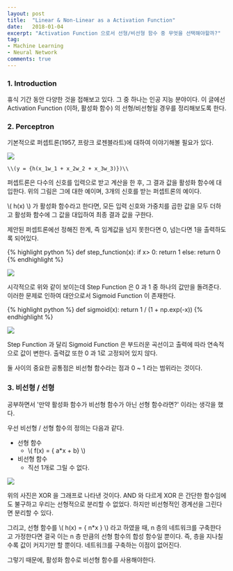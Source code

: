 ```yaml
---
layout: post
title:  "Linear & Non-Linear as a Activation Function"
date:   2018-01-04
excerpt: "Activation Function 으로서 선형/비선형 함수 중 무엇을 선택해야할까?"
tag:
- Machine Learning
- Neural Network
comments: true
---
```


### 1. Introduction

휴식 기간 동안 다양한 것을 접해보고 있다. 그 중 하나는 인공 지능 분야이다. 이 글에선 Activation Function (이하, 활성화 함수) 의 선형/비선형일 경우를 정리해보도록 한다.

### 2. Perceptron

기본적으로 퍼셉트론(1957, 프랑크 로젠블라트)에 대하여 이야기해볼 필요가 있다. 

![](https://cdn-images-1.medium.com/max/1600/0*No3vRruq7Dd4sxdn.png)

~~~
\\(y = {h(x_1w_1 + x_2w_2 + x_3w_3)})\\
~~~

퍼셉트론은 다수의 신호를 입력으로 받고 계산을 한 후, 그 결과 값을 활성화 함수에 대입한다. 위의 그림은 그에 대한 예이며, 3개의 신호를 받는 퍼셉트론의 예이다.

\\( h(x) \\) 가 활성화 함수라고 한다면, 모든 입력 신호와 가중치를 곱한 값을 모두 더하고 활성화 함수에 그 값을 대입하여 최종 결과 값을 구한다.

제안된 퍼셉트론에선 정해진 한계, 즉 임계값을 넘지 못한다면 0, 넘는다면 1을 출력하도록 되어있다.

{% highlight python %}
def step_function(x):
  if x> 0:
    return 1
  else:
    return 0
{% endhighlight %}

![](https://upload.wikimedia.org/wikipedia/commons/thumb/d/d9/Dirac_distribution_CDF.svg/600px-Dirac_distribution_CDF.svg.png)

시각적으로 위와 같이 보이는데 Step Function 은 0 과 1 중 하나의 값만을 돌려준다. 이러한 문제로 인하여 대안으로서 Sigmoid Function 이 존재한다.

{% highlight python %}
def sigmoid(x):
  return 1 / (1 + np.exp(-x))
{% endhighlight %}

![](https://upload.wikimedia.org/wikipedia/commons/thumb/8/88/Logistic-curve.svg/600px-Logistic-curve.svg.png)

Step Function 과 달리 Sigmoid Function 은 부드러운 곡선이고 출력에 따라 연속적으로 값이 변한다. 출력값 또한 0 과 1로 고정되어 있지 않다.

둘 사이의 중요한 공통점은 비선형 함수라는 점과 0 ~ 1 라는 범위라는 것이다.

### 3. 비선형 / 선형

공부하면서 '만약 활성화 함수가 비선형 함수가 아닌 선형 함수라면?' 이라는 생각을 했다. 

우선 비선형 / 선형 함수의 정의는 다음과 같다.

- 선형 함수 
	-  \\( f(x) = { a*x + b} \\)
- 비선형 함수
	- 직선 1개로 그릴 수 없다.

![](https://www.learnopencv.com/wp-content/uploads/2017/10/xor.png)

위의 사진은 XOR 을 그래프로 나타낸 것이다. AND 와 다르게 XOR 은 간단한 함수임에도 불구하고 우리는 선형적으로 분리할 수 없었다. 하지만 비선형적인 경계선을 그린다면 분리할 수 있다.

그리고, 선형 함수를 \\( h(x) = { n*x } \\) 라고 하였을 때, n 층의 네트워크를 구축한다고 가정한다면 결국 이는 n 층 만큼의 선형 함수의 합성 함수일 뿐이다. 즉, 층을 지나칠 수록 값이 커지기만 할 뿐이다. 네트워크를 구축하는 이점이 없어진다. 

그렇기 때문에, 활성화 함수로 비선형 함수를 사용해야한다.


